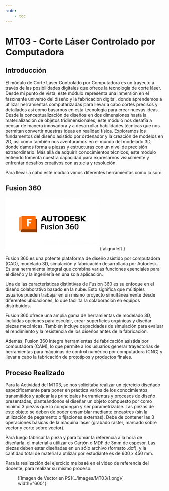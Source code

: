 ```yaml
---
hide:
    - toc
---
```


# MT03 - Corte Láser Controlado por Computadora

## Introducción

El módulo de Corte Láser Controlado por Computadora es un trayecto a través de las posibilidades digitales que ofrece la tecnología de corte láser. Desde mi punto de vista, este módulo representa una inmersión en el fascinante universo del diseño y la fabricación digital, donde aprendemos a utilizar herramientas computarizadas para llevar a cabo cortes precisos y detallados asi como basarnos en esta tecnología para crear nuevas ideas. Desde la conceptualización de diseños en dos dimensiones hasta la materialización de objetos tridimensionales, este módulo nos desafía a pensar de manera innovadora y a desarrollar habilidades técnicas que nos permitan convertir nuestras ideas en realidad física. Exploramos los fundamentos del diseño asistido por ordenador y la creación de modelos en 2D, así como también nos aventuramos en el mundo del modelado 3D, donde damos forma a piezas y estructuras con un nivel de precisión extraordinario. Más allá de adquirir conocimientos técnicos, este módulo entiendo fomenta nuestra capacidad para expresarnos visualmente y enfrentar desafíos creativos con astucia y resolución.

Para llevar a cabo este módulo vimos diferentes herramientas como lo son: 

## Fusion 360

![Imagen de Fusion 360](../images/MT02/fusion360.png#mt02){ align=left }


Fusion 360 es una potente plataforma de diseño asistido por computadora (CAD), modelado 3D, simulación y fabricación desarrollada por Autodesk. Es una herramienta integral que combina varias funciones esenciales para el diseño y la ingeniería en una sola aplicación.

Una de las características distintivas de Fusion 360 es su enfoque en el diseño colaborativo basado en la nube. Esto significa que múltiples usuarios pueden trabajar en un mismo proyecto simultáneamente desde diferentes ubicaciones, lo que facilita la colaboración en equipos distribuidos.

Fusion 360 ofrece una amplia gama de herramientas de modelado 3D, incluidas opciones para esculpir, crear superficies orgánicas y diseñar piezas mecánicas. También incluye capacidades de simulación para evaluar el rendimiento y la resistencia de los diseños antes de la fabricación.

Además, Fusion 360 integra herramientas de fabricación asistida por computadora (CAM), lo que permite a los usuarios generar trayectorias de herramientas para máquinas de control numérico por computadora (CNC) y llevar a cabo la fabricación de prototipos y productos finales.

## Proceso Realizado

Para la Actividad del MT03, se nos solicitaba realizar un ejercicio diseñado específicamente para poner en práctica varios de los conocimientos transmitidos y aplicar las principales herramientas y procesos de diseño presentadas, planteándonos el diseñar un objeto compuesto por como mínimo 3 piezas que lo compongan y ser parametrizable. Las piezas de este objeto se deben de poder ensamblar mediante encastres (sin la utilización de pegamento o fijaciones externas). Debe de contener las 3 operaciones básicas de la máquina láser (grabado raster, marcado sobre vector y corte sobre vector).

Para luego fabricar la pieza y para tomar la referencia a la hora de diseñarla, el material a utilizar es Cartón o MDF de 3mm de espesor. 
Las piezas deben estar diseñadas en un sólo archivo (formato .dxf), y la cantidad total de material a utilizar por estudiante es de 600 x 450 mm. 

Para la realización del ejercicio me basé en el video de referencia del docente, para realizar su mismo proceso:

<figure markdown="span">
  ![Imagen de Vector en PS](../images/MT03/1.png){ width="600"}
</figure>

